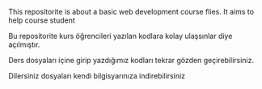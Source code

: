 This repositorite is about a basic web development course flies. It aims to help course student

Bu repositorite kurs öğrencileri yazılan kodlara kolay ulaşsınlar diye açılmıştır.

Ders dosyaları içine girip yazdığımız kodları tekrar gözden geçirebilirsiniz.

Dilersiniz dosyaları kendi bilgisyarınıza indirebilirsiniz

